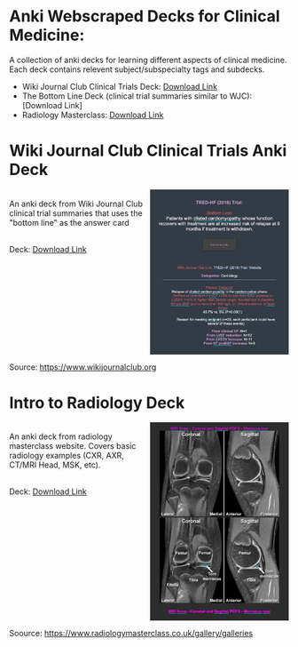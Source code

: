 # Anki Webscraped Decks for Clinical Medicine:
A collection of anki decks for learning different aspects of clinical medicine. Each deck contains relevent subject/subspecialty tags and subdecks.<br>

- Wiki Journal Club Clinical Trials Deck: [Download Link](https://github.com/cole-khamnei/anki_webscraping/raw/main/anki_packages/WJC_clinical_trials.apkg)
- The Bottom Line Deck (clinical trial summaries similar to WJC): [Download Link]
- Radiology Masterclass: [Download Link](https://github.com/cole-khamnei/anki_webscraping/raw/main/anki_packages/radiology_images.apkg)

# Wiki Journal Club Clinical Trials Anki Deck
<img align="right" src="resources/WJC_example_image.png" alt="drawing" width="250"/>
<br> An anki deck from Wiki Journal Club clinical trial summaries that uses the "bottom line" as the answer card <br><br>

Deck: [Download Link](https://github.com/cole-khamnei/anki_webscraping/raw/main/anki_packages/WJC_clinical_trials.apkg)
<br clear="right"/>

Source: https://www.wikijournalclub.org

<!-- ![Alt text](resources/WJC_example_image.png?raw=true "WJC Example") -->


# Intro to Radiology Deck
<img align="right" src="resources/radiology_example.png" alt="drawing" width="250"/>
<br> An anki deck from radiology masterclass website. Covers basic radiology examples (CXR, AXR, CT/MRI Head, MSK, etc).
<br>
<br>

Deck: [Download Link](https://github.com/cole-khamnei/anki_webscraping/raw/main/anki_packages/radiology_images.apkg)
<br clear="right"/>

Soource: https://www.radiologymasterclass.co.uk/gallery/galleries
